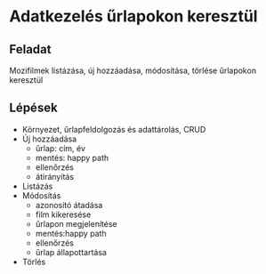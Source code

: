 # Adatkezelés űrlapokon keresztül

## Feladat

Mozifilmek listázása, új hozzáadása, módosítása, törlése űrlapokon keresztül

## Lépések

- Környezet, űrlapfeldolgozás és adattárolás, CRUD
- Új hozzáadása
  - űrlap: cím, év
  - mentés: happy path
  - ellenőrzés
  - átirányítás
- Listázás
- Módosítás
  - azonosító átadása
  - film kikeresése
  - űrlapon megjelenítése
  - mentés:happy path
  - ellenőrzés
  - űrlap állapottartása
- Törlés
